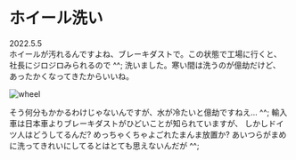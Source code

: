 # ホイール洗い

2022.5.5<br />
ホイールが汚れるんですよね、ブレーキダストで。この状態で工場に行くと、
社長にジロジロみられるので ^^; 洗いました。寒い間は洗うのが億劫だけど、
あったかくなってきたからいいね。

![wheel](wheel.png)

そう何分もかかるわけじゃないんですが、水が冷たいと億劫ですねえ... ^^;
輸入車は日本車よりブレーキダストがひどいことが知られていますが、
しかしドイツ人はどうしてるんだ? めっちゃくちゃよごれたまんま放置か?
あいつらがまめに洗ってきれいにしてるとはとても思えないんだが ^^;